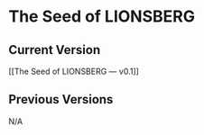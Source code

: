 # The Seed of LIONSBERG

## Current Version 

[[The Seed of LIONSBERG — v0.1]]  

## Previous Versions 

N/A